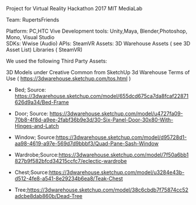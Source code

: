 Project for Virtual Reality Hackathon 2017 MIT MediaLab

Team: RupertsFriends

Platform: PC,HTC Vive
Development tools: Unity,Maya, Blender,Photoshop, Mono, Visual Studio  
SDKs: Wwise (Audio)
APIs: SteamVR
Assets: 3D Warehouse Assets ( see 3D Asset List) 
Libraries ( SteamVR) 





We used the following Third Party Assets: 

3D Models under Creative Common from SketchUp 3d Warehouse Terms of Use ( https://3dwarehouse.sketchup.com/tos.html ) 

- Bed;  Source: https://3dwarehouse.sketchup.com/model/655dcd675ca7da8fcaf22871626d9a34/Bed-Frame
- Door; Source: https://3dwarehouse.sketchup.com/model/u4727fa09-70b8-4f8d-a9ee-2fabf36b9e3d/30-Six-Panel-Door-30x80-With-Hinges-and-Latch

- Window; Source:https://3dwarehouse.sketchup.com/model/d95728d1-aa98-4619-a97e-569d7d9bbbf3/Quad-Pane-Sash-Window
- Wardrobe;Source:https://3dwarehouse.sketchup.com/model/7f50a6bb1827b9f582bfcd34215ccfc7/eclectic-wardrobe
- Chest;Source:https://3dwarehouse.sketchup.com/model/u3284e43b-d512-4fe8-a541-8e29234b6ea8/Teak-Chest
- Tree;https://3dwarehouse.sketchup.com/model/38c6cbdb7f75874cc52adcbe8dab860b/Dead-Tree



